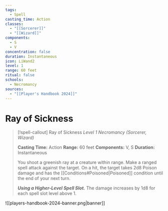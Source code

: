 ```yaml
---
tags:
  - Spell
casting_time: Action
classes:
  - "[[Sorcerer]]"
  - "[[Wizard]]"
components:
  - S
  - V
concentration: false
duration: Instantaneous
icon: LiWand2
level: 1
range: 60 feet
ritual: false
schools:
  - Necromancy
sources:
  - "[[Player's Handbook 2024]]"
---
```


# Ray of Sickness

>[!spell-callout] Ray of Sickness
>_Level 1 Necromancy (Sorcerer, Wizard)_
>
>**Casting Time:** Action
>**Range:** 60 feet
>**Components:** V, S
>**Duration:** Instantaneous
>
>You shoot a greenish ray at a creature within range. Make a ranged spell attack against the target. On a hit, the target takes 2d8 Poison damage and has the [[Conditions#Poisoned\|Poisoned]] condition until the end of your next turn.
>
>**_Using a Higher-Level Spell Slot._** The damage increases by 1d8 for each spell slot level above 1.


![[players-handbook-2024-banner.png|banner]]

